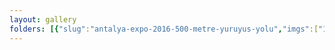 ```yaml
---
layout: gallery
folders: [{"slug":"antalya-expo-2016-500-metre-yuruyus-yolu","imgs":["1","2","3","4","5"]},{"slug":"antalya-expo-2016-oval-bitki-saksilari","imgs":["1","2","3","4","5","6","7","8","9","10","11","12","13","14","15","16"]},{"slug":"batikent-atlantis-is-merkezi-cim-alani","imgs":["1","2","3","4"]},{"slug":"batikent-atlantis-is-merkezi-kus-kafesleri-imalattan-montaja","imgs":["1","2","3","4","5","6","7","8","9","10","11","12","13","14","15","16"]},{"slug":"batikent-atlantis-is-merkezi-oturma-grubu","imgs":["1","2","3","4"]},{"slug":"cankaya-muftulugu-ali-riza-sungur-Kuran-kursu-pergule","imgs":["1","2","3","4"]},{"slug":"etimesgut-belediyesi-huzurevi-bahce-kapisi-ve-kemeri","imgs":["1"]},{"slug":"kars-alacakoy-agil-celik-cati-yapimi","imgs":["1","2","3","4","5","6","7","8","9","10","11","12","13","14","15","16","17","18","19","20","21","22","23"]},{"slug":"kizilcahamam-kafeterya","imgs":["1","2","3","4","5","6","7","8","9"]},{"slug":"kizilcahamam-terminal","imgs":["1","2","3","4"]},{"slug":"paris-cadde-apartman-girisi-ferforje-kapi","imgs":["1","2"]},{"slug":"somali-turk-askeri-birligi-pentatlon-imalati","imgs":["1","2","3","4","5","6","7","8","9","10","11","12"]},{"slug":"yenimahalle-mermerciler-sitesi-is-yeri-onu-celik-konstruksiyon-ve-kaplamasi","imgs":["1","2","3","4","5","6","7"]},{"slug":"ayas-celik-konstruksiyon-koyun-agili","imgs":["1","2","3","4","5","6","7","8","9","10","11","12","13","14","15","16","17","18","19","20","21","22","23","24","25","26","27","28"]},{"slug":"samsun-karayollari-santiye-atolyesi","imgs":["1","2","3","4","5","6","7","8","9","10","11","12","13","14","15","16","17","18","19","20","21","22","23","24"]},{"slug":"batikent-ferforje-kapi-korkuluk-somine-kapagi","imgs":["1","2","3","4","5","6","7","8","9","10","11","12","13"]},{"slug":"ferforje-pencere-korkuluk","imgs":["1","2","3","4","5","6","7","8","9","10","11","12","13","14","15"]},{"slug":"samanlik-coban-evi","imgs":["1","2","3","4","5","6","7","8","9","10","11","12","13"]},{"slug":"rayli-kapi-ve-giris-kapisi","imgs":["1","2","3","4","5"]},{"slug":"bisiklet-park-alani","imgs":["1","2"]}]
---
```


